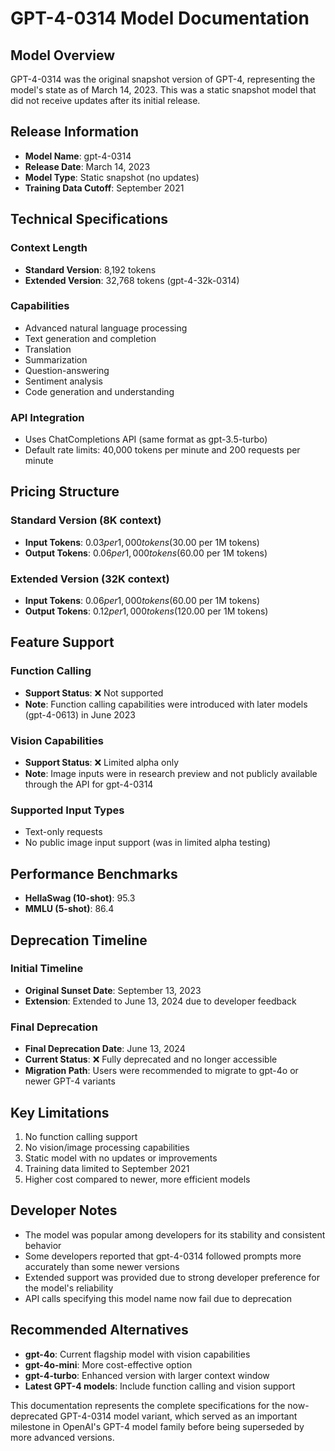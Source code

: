 # GPT-4-0314 Model Documentation

## Model Overview
GPT-4-0314 was the original snapshot version of GPT-4, representing the model's state as of March 14, 2023. This was a static snapshot model that did not receive updates after its initial release.

## Release Information
- **Model Name**: gpt-4-0314
- **Release Date**: March 14, 2023
- **Model Type**: Static snapshot (no updates)
- **Training Data Cutoff**: September 2021

## Technical Specifications

### Context Length
- **Standard Version**: 8,192 tokens
- **Extended Version**: 32,768 tokens (gpt-4-32k-0314)

### Capabilities
- Advanced natural language processing
- Text generation and completion
- Translation
- Summarization
- Question-answering
- Sentiment analysis
- Code generation and understanding

### API Integration
- Uses ChatCompletions API (same format as gpt-3.5-turbo)
- Default rate limits: 40,000 tokens per minute and 200 requests per minute

## Pricing Structure

### Standard Version (8K context)
- **Input Tokens**: $0.03 per 1,000 tokens ($30.00 per 1M tokens)
- **Output Tokens**: $0.06 per 1,000 tokens ($60.00 per 1M tokens)

### Extended Version (32K context)
- **Input Tokens**: $0.06 per 1,000 tokens ($60.00 per 1M tokens)
- **Output Tokens**: $0.12 per 1,000 tokens ($120.00 per 1M tokens)

## Feature Support

### Function Calling
- **Support Status**: ❌ Not supported
- **Note**: Function calling capabilities were introduced with later models (gpt-4-0613) in June 2023

### Vision Capabilities
- **Support Status**: ❌ Limited alpha only
- **Note**: Image inputs were in research preview and not publicly available through the API for gpt-4-0314

### Supported Input Types
- Text-only requests
- No public image input support (was in limited alpha testing)

## Performance Benchmarks
- **HellaSwag (10-shot)**: 95.3
- **MMLU (5-shot)**: 86.4

## Deprecation Timeline

### Initial Timeline
- **Original Sunset Date**: September 13, 2023
- **Extension**: Extended to June 13, 2024 due to developer feedback

### Final Deprecation
- **Final Deprecation Date**: June 13, 2024
- **Current Status**: ❌ Fully deprecated and no longer accessible
- **Migration Path**: Users were recommended to migrate to gpt-4o or newer GPT-4 variants

## Key Limitations
1. No function calling support
2. No vision/image processing capabilities
3. Static model with no updates or improvements
4. Training data limited to September 2021
5. Higher cost compared to newer, more efficient models

## Developer Notes
- The model was popular among developers for its stability and consistent behavior
- Some developers reported that gpt-4-0314 followed prompts more accurately than some newer versions
- Extended support was provided due to strong developer preference for the model's reliability
- API calls specifying this model name now fail due to deprecation

## Recommended Alternatives
- **gpt-4o**: Current flagship model with vision capabilities
- **gpt-4o-mini**: More cost-effective option
- **gpt-4-turbo**: Enhanced version with larger context window
- **Latest GPT-4 models**: Include function calling and vision support

This documentation represents the complete specifications for the now-deprecated GPT-4-0314 model variant, which served as an important milestone in OpenAI's GPT-4 model family before being superseded by more advanced versions.